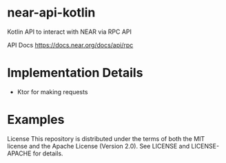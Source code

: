 # near-api-kotlin

Kotlin API to interact with NEAR via RPC API

API Docs https://docs.near.org/docs/api/rpc

# Implementation Details
* Ktor for making requests

# Examples

License
This repository is distributed under the terms of both the MIT license and the Apache License (Version 2.0). See LICENSE and LICENSE-APACHE for details.
